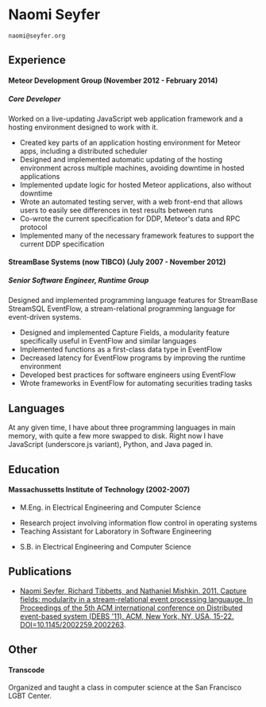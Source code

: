 Naomi Seyfer
============

`naomi@seyfer.org`

Experience
----------

#### Meteor Development Group (November 2012 - February 2014)

##### Core Developer

Worked on a live-updating JavaScript web application framework and a hosting
environment designed to work with it.

- Created key parts of an application hosting environment for Meteor apps,
  including a distributed scheduler
- Designed and implemented automatic updating of the hosting environment across
  multiple machines, avoiding downtime in hosted applications
- Implemented update logic for hosted Meteor applications, also
  without downtime
- Wrote an automated testing server, with a web front-end that allows users to
  easily see differences in test results between runs
- Co-wrote the current specification for DDP, Meteor's data and RPC
  protocol
- Implemented many of the necessary framework features to support the current
  DDP specification

#### StreamBase Systems (now TIBCO) (July 2007 - November 2012)

##### Senior Software Engineer, Runtime Group

Designed and implemented programming language features for StreamBase StreamSQL
EventFlow, a stream-relational programming language for event-driven systems.

- Designed and implemented Capture Fields, a modularity feature specifically
  useful in EventFlow and similar languages
- Implemented functions as a first-class data type in EventFlow
- Decreased latency for EventFlow programs by improving the runtime environment
- Developed best practices for software engineers using EventFlow
- Wrote frameworks in EventFlow for automating securities trading tasks

Languages
------

At any given time, I have about three programming languages in main memory, with
quite a few more swapped to disk. Right now I have JavaScript (underscore.js
variant), Python, and Java paged in.

Education
---------

#### Massachussetts Institute of Technology (2002-2007)

- M.Eng. in Electrical Engineering and Computer Science
 + Research project involving information flow control in operating systems
 + Teaching Assistant for Laboratory in Software Engineering

- S.B. in Electrical Engineering and Computer Science

Publications
------------

- [Naomi Seyfer, Richard Tibbetts, and Nathaniel Mishkin. 2011. Capture fields:
  modularity in a stream-relational event processing languauge. In Proceedings of
  the 5th ACM international conference on Distributed event-based system (DEBS
  '11). ACM, New York, NY, USA,
  15-22. DOI=10.1145/2002259.2002263](http://doi.acm.org/10.1145/2002259.2002263).

Other
-----

#### Transcode

Organized and taught a class in computer science at the San Francisco LGBT
Center.